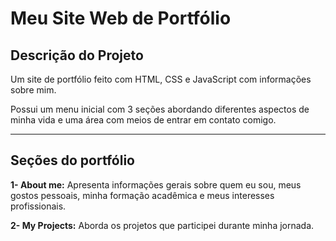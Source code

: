 # Meu Site Web de Portfólio

## Descrição do Projeto

Um site de portfólio feito com HTML, CSS e JavaScript com informações sobre mim.

Possui um menu inicial com 3 seções abordando diferentes aspectos de minha vida e uma área com meios de entrar em contato comigo.

---

## Seções do portfólio

**1- About me:** Apresenta informações gerais sobre quem eu sou, meus gostos pessoais, minha formação acadêmica e meus interesses profissionais.

**2- My Projects:** Aborda os projetos que participei durante minha jornada.
